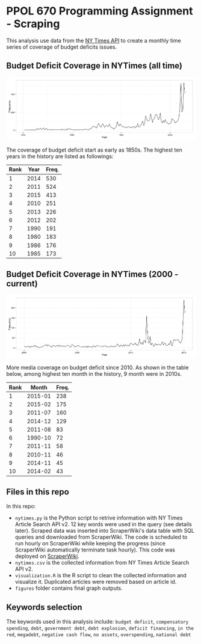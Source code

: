 # PPOL 670 Programming Assignment - Scraping

This analysis use data from the [NY Times API](http://developer.nytimes.com/docs/read/article_search_api_v2) to create a monthly time series of coverage of budget deficits issues.

## Budget Deficit Coverage in NYTimes (all time)
![Budget Deficit Coverage in NYTimes (all time)](figure/all_time_yearly.png)

The coverage of budget deficit start as early as 1850s. The highest ten years in the history are listed as followings:

|Rank|Year|Freq.|
|----|----|---------|
|1   |2014|   530   |
|2   |2011|   524   |
|3   |2015|   413   |
|4   |2010|   251   |
|5   |2013|   226   |
|6   |2012|   202   |
|7   |1990|   191   |
|8   |1980|   183   |
|9   |1986|   176   |
|10  |1985|   173   |

## Budget Deficit Coverage in NYTimes (2000 - current)
![Budget Deficit Coverage in NYTimes (2000-now)](figure/since_2000.png)

More media coverage on budget deficit since 2010. As shown in the table below, among highest ten month in the history, 9 month were in 2010s.

|Rank|Month|Freq.|
|----|----|---------|
|1 |2015-01|238 |
|2 |2015-02|175 |
|3 |2011-07|160 |
|4 |2014-12|129 |
|5 |2011-08| 83 |
|6 |1990-10| 72 |
|7 |2011-11| 58 |
|8 |2010-11| 46 |
|9 |2014-11| 45 |
|10|2014-02| 43 |

## Files in this repo
In this repo:

-  `nytimes.py` is the Python script to retrive information with NY Times Article Search API v2. 12 key words were used in the query (see details later). Scraped data was inserted into ScraperWiki's data table with SQL queries and downloaded from ScraperWiki. The code is scheduled to run hourly on ScraperWiki while keeping the progress (since ScraperWiki automatically terminate task hourly).  This code was deployed on [ScraperWiki](https://scraperwiki.com/).
-  `nytimes.csv` is the collected information from NY Times Article Search API v2.
-  `visualization.R` is the R script to clean the collected information and visualize it. Duplicated articles were removed based on article id. 
-  `figures` folder contains final graph outputs.

## Keywords selection
The keywords used in this analysis include:
    `budget deficit`, `compensatory spending`, `debt`, `government debt`, `debt explosion`, `deficit financing`, `in the red`, `megadebt`, `negative cash flow`, `no assets`, `overspending`, `national debt`
